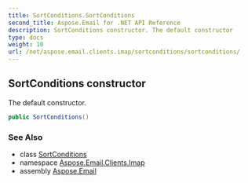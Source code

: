 ```yaml
---
title: SortConditions.SortConditions
second_title: Aspose.Email for .NET API Reference
description: SortConditions constructor. The default constructor
type: docs
weight: 10
url: /net/aspose.email.clients.imap/sortconditions/sortconditions/
---
```

## SortConditions constructor

The default constructor.

```csharp
public SortConditions()
```

### See Also

* class [SortConditions](../)
* namespace [Aspose.Email.Clients.Imap](../../sortconditions/)
* assembly [Aspose.Email](../../../)


